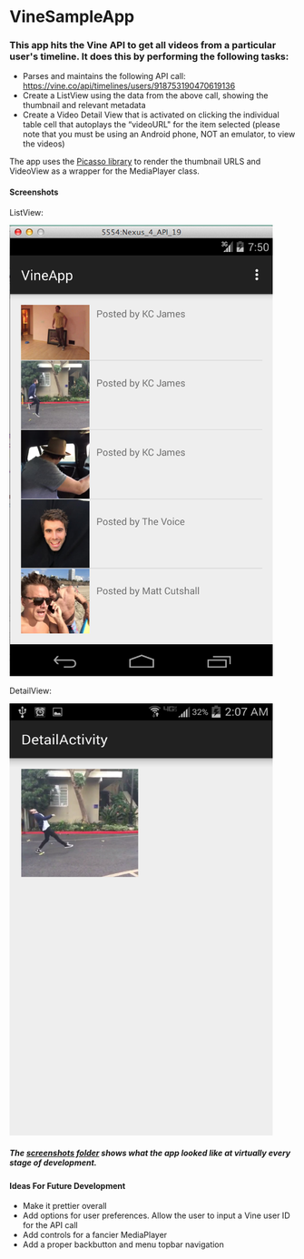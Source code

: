 VineSampleApp
=============

### This app hits the Vine API to get all videos from a particular user's timeline. It does this by performing the following tasks:
- Parses and maintains the following API call: https://vine.co/api/timelines/users/918753190470619136
- Create a ListView using the data from the above call, showing the thumbnail and relevant metadata
- Create a Video Detail View that is activated on clicking the individual table cell that autoplays the “videoURL" for the item selected (please note that you must be using an Android phone, NOT an emulator, to view the videos)

The app uses the [Picasso library](http://square.github.io/picasso/) to render the thumbnail URLS and VideoView as a wrapper for the MediaPlayer class.

#### Screenshots

ListView:

![](https://github.com/ilanasufrin/VineSampleApp/blob/master/main/screenshots/video_object_listview.png)

DetailView:

<img src="https://github.com/ilanasufrin/VineSampleApp/blob/master/main/screenshots/video_detail_view_phone.png" height="760" width="464" >

##### The [screenshots folder](https://github.com/ilanasufrin/VineSampleApp/tree/master/main/screenshots) shows what the app looked like at virtually every stage of development.


#### Ideas For Future Development
- Make it prettier overall
- Add options for user preferences. Allow the user to input a Vine user ID for the API call
- Add controls for a fancier MediaPlayer
- Add a proper backbutton and menu topbar navigation
